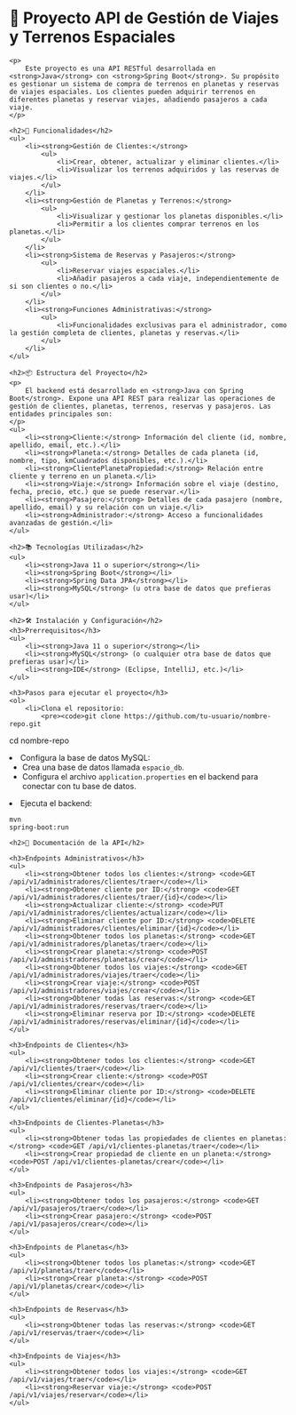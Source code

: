 <!DOCTYPE html>
<html lang="es">
<head>
    <meta charset="UTF-8">
    <meta name="viewport" content="width=device-width, initial-scale=1.0">
    <title>Proyecto API de Gestión de Viajes y Terrenos Espaciales</title>
</head>
<body>
    <h1>🌌 Proyecto API de Gestión de Viajes y Terrenos Espaciales</h1>

    <p>
        Este proyecto es una API RESTful desarrollada en <strong>Java</strong> con <strong>Spring Boot</strong>. Su propósito es gestionar un sistema de compra de terrenos en planetas y reservas de viajes espaciales. Los clientes pueden adquirir terrenos en diferentes planetas y reservar viajes, añadiendo pasajeros a cada viaje.
    </p>

    <h2>🚀 Funcionalidades</h2>
    <ul>
        <li><strong>Gestión de Clientes:</strong>
            <ul>
                <li>Crear, obtener, actualizar y eliminar clientes.</li>
                <li>Visualizar los terrenos adquiridos y las reservas de viajes.</li>
            </ul>
        </li>
        <li><strong>Gestión de Planetas y Terrenos:</strong>
            <ul>
                <li>Visualizar y gestionar los planetas disponibles.</li>
                <li>Permitir a los clientes comprar terrenos en los planetas.</li>
            </ul>
        </li>
        <li><strong>Sistema de Reservas y Pasajeros:</strong>
            <ul>
                <li>Reservar viajes espaciales.</li>
                <li>Añadir pasajeros a cada viaje, independientemente de si son clientes o no.</li>
            </ul>
        </li>
        <li><strong>Funciones Administrativas:</strong>
            <ul>
                <li>Funcionalidades exclusivas para el administrador, como la gestión completa de clientes, planetas y reservas.</li>
            </ul>
        </li>
    </ul>

    <h2>📦 Estructura del Proyecto</h2>
    <p>
        El backend está desarrollado en <strong>Java con Spring Boot</strong>. Expone una API REST para realizar las operaciones de gestión de clientes, planetas, terrenos, reservas y pasajeros. Las entidades principales son:
    </p>
    <ul>
        <li><strong>Cliente:</strong> Información del cliente (id, nombre, apellido, email, etc.).</li>
        <li><strong>Planeta:</strong> Detalles de cada planeta (id, nombre, tipo, kmCuadrados disponibles, etc.).</li>
        <li><strong>ClientePlanetaPropiedad:</strong> Relación entre cliente y terreno en un planeta.</li>
        <li><strong>Viaje:</strong> Información sobre el viaje (destino, fecha, precio, etc.) que se puede reservar.</li>
        <li><strong>Pasajero:</strong> Detalles de cada pasajero (nombre, apellido, email) y su relación con un viaje.</li>
        <li><strong>Administrador:</strong> Acceso a funcionalidades avanzadas de gestión.</li>
    </ul>

    <h2>📚 Tecnologías Utilizadas</h2>
    <ul>
        <li><strong>Java 11 o superior</strong></li>
        <li><strong>Spring Boot</strong></li>
        <li><strong>Spring Data JPA</strong></li>
        <li><strong>MySQL</strong> (u otra base de datos que prefieras usar)</li>
    </ul>

    <h2>🛠 Instalación y Configuración</h2>
    <h3>Prerrequisitos</h3>
    <ul>
        <li><strong>Java 11 o superior</strong></li>
        <li><strong>MySQL</strong> (o cualquier otra base de datos que prefieras usar)</li>
        <li><strong>IDE</strong> (Eclipse, IntelliJ, etc.)</li>
    </ul>

    <h3>Pasos para ejecutar el proyecto</h3>
    <ol>
        <li>Clona el repositorio:
            <pre><code>git clone https://github.com/tu-usuario/nombre-repo.git
cd nombre-repo</code></pre>
        </li>
        <li>Configura la base de datos MySQL:
            <ul>
                <li>Crea una base de datos llamada <code>espacio_db</code>.</li>
                <li>Configura el archivo <code>application.properties</code> en el backend para conectar con tu base de datos.</li>
            </ul>
        </li>
        <li>Ejecuta el backend:
            <pre><code>mvn spring-boot:run</code></pre>
        </li>
    </ol>

    <h2>📖 Documentación de la API</h2>

    <h3>Endpoints Administrativos</h3>
    <ul>
        <li><strong>Obtener todos los clientes:</strong> <code>GET /api/v1/administradores/clientes/traer</code></li>
        <li><strong>Obtener cliente por ID:</strong> <code>GET /api/v1/administradores/clientes/traer/{id}</code></li>
        <li><strong>Actualizar cliente:</strong> <code>PUT /api/v1/administradores/clientes/actualizar</code></li>
        <li><strong>Eliminar cliente por ID:</strong> <code>DELETE /api/v1/administradores/clientes/eliminar/{id}</code></li>
        <li><strong>Obtener todos los planetas:</strong> <code>GET /api/v1/administradores/planetas/traer</code></li>
        <li><strong>Crear planeta:</strong> <code>POST /api/v1/administradores/planetas/crear</code></li>
        <li><strong>Obtener todos los viajes:</strong> <code>GET /api/v1/administradores/viajes/traer</code></li>
        <li><strong>Crear viaje:</strong> <code>POST /api/v1/administradores/viajes/crear</code></li>
        <li><strong>Obtener todas las reservas:</strong> <code>GET /api/v1/administradores/reservas/traer</code></li>
        <li><strong>Eliminar reserva por ID:</strong> <code>DELETE /api/v1/administradores/reservas/eliminar/{id}</code></li>
    </ul>

    <h3>Endpoints de Clientes</h3>
    <ul>
        <li><strong>Obtener todos los clientes:</strong> <code>GET /api/v1/clientes/traer</code></li>
        <li><strong>Crear cliente:</strong> <code>POST /api/v1/clientes/crear</code></li>
        <li><strong>Eliminar cliente por ID:</strong> <code>DELETE /api/v1/clientes/eliminar/{id}</code></li>
    </ul>

    <h3>Endpoints de Clientes-Planetas</h3>
    <ul>
        <li><strong>Obtener todas las propiedades de clientes en planetas:</strong> <code>GET /api/v1/clientes-planetas/traer</code></li>
        <li><strong>Crear propiedad de cliente en un planeta:</strong> <code>POST /api/v1/clientes-planetas/crear</code></li>
    </ul>

    <h3>Endpoints de Pasajeros</h3>
    <ul>
        <li><strong>Obtener todos los pasajeros:</strong> <code>GET /api/v1/pasajeros/traer</code></li>
        <li><strong>Crear pasajero:</strong> <code>POST /api/v1/pasajeros/crear</code></li>
    </ul>

    <h3>Endpoints de Planetas</h3>
    <ul>
        <li><strong>Obtener todos los planetas:</strong> <code>GET /api/v1/planetas/traer</code></li>
        <li><strong>Crear planeta:</strong> <code>POST /api/v1/planetas/crear</code></li>
    </ul>

    <h3>Endpoints de Reservas</h3>
    <ul>
        <li><strong>Obtener todas las reservas:</strong> <code>GET /api/v1/reservas/traer</code></li>
    </ul>

    <h3>Endpoints de Viajes</h3>
    <ul>
        <li><strong>Obtener todos los viajes:</strong> <code>GET /api/v1/viajes/traer</code></li>
        <li><strong>Reservar viaje:</strong> <code>POST /api/v1/viajes/reservar</code></li>
    </ul>

    
</body>
</html>
